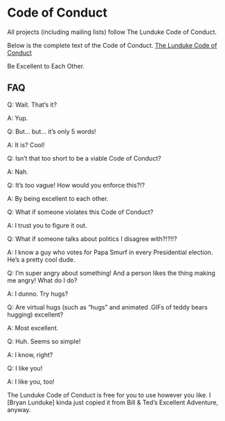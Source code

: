 # Code of Conduct

All projects (including mailing lists) follow The Lunduke Code of Conduct.

Below is the complete text of the Code of Conduct.
[The Lunduke Code of Conduct](https://lunduke.com/pages/codeofconduct/)

Be Excellent to Each Other.
## FAQ

Q: Wait. That’s it?

A: Yup.

Q: But… but… it’s only 5 words!

A: It is? Cool!

Q: Isn’t that too short to be a viable Code of Conduct?

A: Nah.

Q: It’s too vague! How would you enforce this?!?

A: By being excellent to each other.

Q: What if someone violates this Code of Conduct?

A: I trust you to figure it out.

Q: What if someone talks about politics I disagree with?!?!!?

A: I know a guy who votes for Papa Smurf in every Presidential election. He’s a pretty cool dude.

Q: I’m super angry about something! And a person likes the thing making me angry! What do I do?

A: I dunno. Try hugs?

Q: Are virtual hugs (such as “hugs” and animated .GIFs of teddy bears hugging) excellent?

A: Most excellent.

Q: Huh. Seems so simple!

A: I know, right?

Q: I like you!

A: I like you, too!

The Lunduke Code of Conduct is free for you to use however you like. I [Bryan Lunduke] kinda just copied it from Bill & Ted’s Excellent Adventure, anyway.
